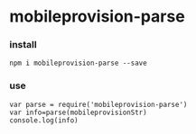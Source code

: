 # mobileprovision-parse
### install
```
npm i mobileprovision-parse --save
```
### use
```
var parse = require('mobileprovision-parse')
var info=parse(mobileprovisionStr)
console.log(info)
```